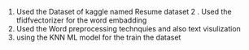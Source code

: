 1. Used the Dataset of kaggle named Resume dataset
2 . Used the tfidfvectorizer for the word embadding 
3. Used the Word preprocessing technquies and also text visulization 
4. using the KNN ML model for the train the dataset 